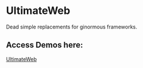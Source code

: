 # UltimateWeb

Dead simple replacements for ginormous frameworks.

## Access Demos here:

[UltimateWeb](https://marshallworks.github.io/ultimate-web/)

